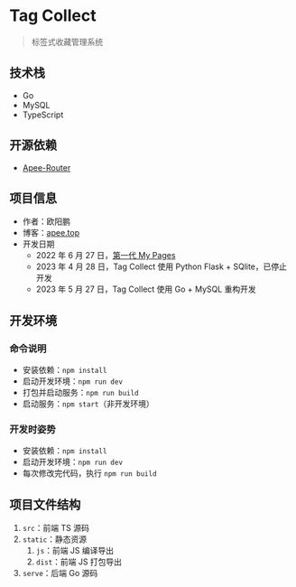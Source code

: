 # Tag Collect

> 标签式收藏管理系统

## 技术栈

- Go
- MySQL
- TypeScript

## 开源依赖

- [Apee-Router](https://github.com/oyps/apee-router)

## 项目信息

- 作者：欧阳鹏
- 博客：[apee.top](https://apee.top)
- 开发日期
    - 2022 年 6 月 27 日，[第一代 My Pages](https://github.com/oyps/mypages)
    - 2023 年 4 月 28 日，Tag Collect 使用 Python Flask + SQlite，已停止开发
    - 2023 年 5 月 27 日，Tag Collect 使用 Go + MySQL 重构开发

## 开发环境

### 命令说明

- 安装依赖：`npm install`
- 启动开发环境：`npm run dev`
- 打包并启动服务：`npm run build`
- 启动服务：`npm start`（非开发环境）

### 开发时姿势

- 安装依赖：`npm install`
- 启动开发环境：`npm run dev`
- 每次修改完代码，执行 `npm run build`

## 项目文件结构

1. `src`：前端 TS 源码
2. `static`：静态资源
    1. `js`：前端 JS 编译导出
    2. `dist`：前端 JS 打包导出
3. `serve`：后端 Go 源码